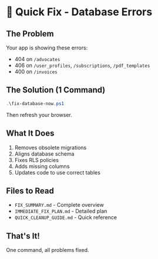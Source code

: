 # 🚀 Quick Fix - Database Errors

## The Problem
Your app is showing these errors:
- 404 on `/advocates` 
- 406 on `/user_profiles`, `/subscriptions`, `/pdf_templates`
- 400 on `/invoices`

## The Solution (1 Command)

```powershell
.\fix-database-now.ps1
```

Then refresh your browser.

## What It Does
1. Removes obsolete migrations
2. Aligns database schema
3. Fixes RLS policies
4. Adds missing columns
5. Updates code to use correct tables

## Files to Read
- `FIX_SUMMARY.md` - Complete overview
- `IMMEDIATE_FIX_PLAN.md` - Detailed plan
- `QUICK_CLEANUP_GUIDE.md` - Quick reference

## That's It!
One command, all problems fixed.
